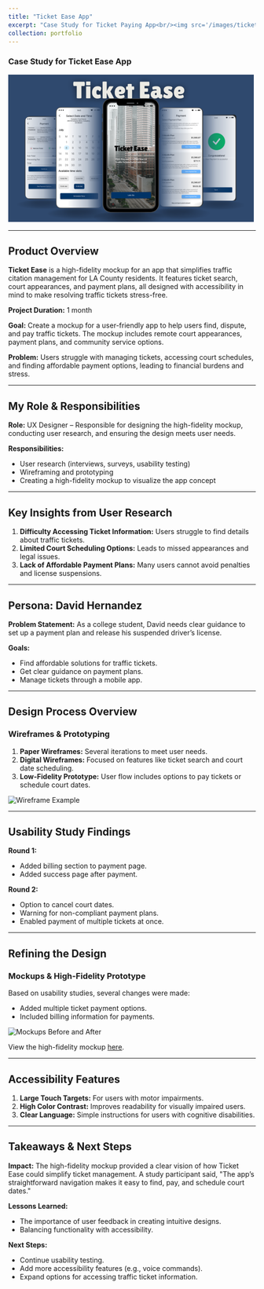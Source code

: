 ```yaml
---
title: "Ticket Ease App"
excerpt: "Case Study for Ticket Paying App<br/><img src='/images/ticketeasecover.png'>"
collection: portfolio
---
```


### Case Study for Ticket Ease App
![hero image](\images\ticketeasecover.png)

---

## Product Overview

**Ticket Ease** is a high-fidelity mockup for an app that simplifies traffic citation management for LA County residents. It features ticket search, court appearances, and payment plans, all designed with accessibility in mind to make resolving traffic tickets stress-free.

**Project Duration:** 1 month

**Goal:** Create a mockup for a user-friendly app to help users find, dispute, and pay traffic tickets. The mockup includes remote court appearances, payment plans, and community service options.

**Problem:** Users struggle with managing tickets, accessing court schedules, and finding affordable payment options, leading to financial burdens and stress.

---

## My Role & Responsibilities

**Role:** UX Designer – Responsible for designing the high-fidelity mockup, conducting user research, and ensuring the design meets user needs.

**Responsibilities:**
- User research (interviews, surveys, usability testing)
- Wireframing and prototyping
- Creating a high-fidelity mockup to visualize the app concept

---

## Key Insights from User Research

1. **Difficulty Accessing Ticket Information:** Users struggle to find details about traffic tickets.
2. **Limited Court Scheduling Options:** Leads to missed appearances and legal issues.
3. **Lack of Affordable Payment Plans:** Many users cannot avoid penalties and license suspensions.

---

## Persona: David Hernandez

**Problem Statement:** As a college student, David needs clear guidance to set up a payment plan and release his suspended driver’s license.

**Goals:**
- Find affordable solutions for traffic tickets.
- Get clear guidance on payment plans.
- Manage tickets through a mobile app.

---

## Design Process Overview

### **Wireframes & Prototyping**

1. **Paper Wireframes:** Several iterations to meet user needs.
2. **Digital Wireframes:** Focused on features like ticket search and court date scheduling.
3. **Low-Fidelity Prototype:** User flow includes options to pay tickets or schedule court dates.

![Wireframe Example](link-to-image.png)

---

## Usability Study Findings

**Round 1:**
- Added billing section to payment page.
- Added success page after payment.

**Round 2:**
- Option to cancel court dates.
- Warning for non-compliant payment plans.
- Enabled payment of multiple tickets at once.

---

## Refining the Design

### **Mockups & High-Fidelity Prototype**

Based on usability studies, several changes were made:
- Added multiple ticket payment options.
- Included billing information for payments.

![Mockups Before and After](link-to-image.png)

View the high-fidelity mockup [here](https://www.figma.com/proto/0V8SdGkJP7hdwHhMcZfKcA/Ticket-App).

---

## Accessibility Features

1. **Large Touch Targets:** For users with motor impairments.
2. **High Color Contrast:** Improves readability for visually impaired users.
3. **Clear Language:** Simple instructions for users with cognitive disabilities.

---

## Takeaways & Next Steps

**Impact:** The high-fidelity mockup provided a clear vision of how Ticket Ease could simplify ticket management. A study participant said, "The app’s straightforward navigation makes it easy to find, pay, and schedule court dates."

**Lessons Learned:**
- The importance of user feedback in creating intuitive designs.
- Balancing functionality with accessibility.

**Next Steps:**
- Continue usability testing.
- Add more accessibility features (e.g., voice commands).
- Expand options for accessing traffic ticket information.